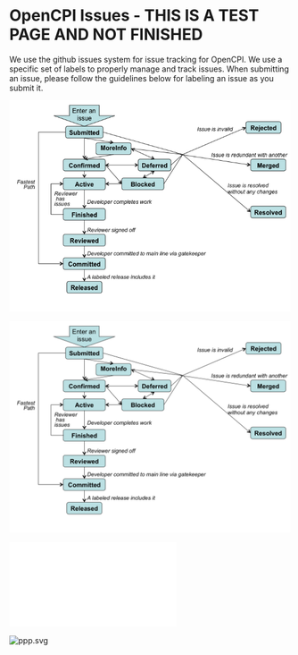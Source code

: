 OpenCPI Issues - THIS IS A TEST PAGE AND NOT FINISHED
==============

We use the github issues system for issue tracking for OpenCPI.  We use a specific set of labels to properly manage and track issues.  When submitting an issue, please follow the guidelines below for labeling an issue as you submit it.

![whatlabel](OCPI-Diagrams12.png)

![hhx](yyy.png)

![ppp.pdf](ppp.pdf)

![ppp.svg](http://opencpi.github.io/ppp.svg)

